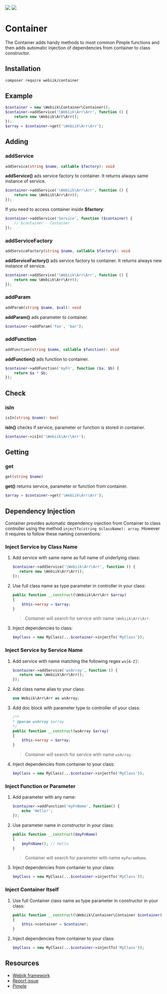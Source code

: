 <p align="left">
<img src="https://img.shields.io/packagist/l/webiik/webiik.svg"/>
<img src="https://img.shields.io/badge/dependencies-1-brightgreen.svg"/>
</p>

Container
=========
The Container adds handy methods to most common Pimple functions and then adds automatic injection of dependencies from container to class constructor.

Installation
------------
```bash
composer require webiik/container
```

Example
-------
```php
$container = new \Webiik\Container\Container();
$container->addService('\Webiik\Arr\Arr', function () {
    return new \Webiik\Arr\Arr();
});
$array = $container->get('\Webiik\Arr\Arr');
```

Adding
------
### addService
```php
addService(string $name, callable $factory): void
```
**addService()** ads service factory to container. It returns always same instance of service. 
```php
$container->addService('\Webiik\Arr\Arr', function () {
    return new \Webiik\Arr\Arr();
});
```
If you need to access container inside **$factory**:
```php
$container->addService('Service', function ($container) {
    // $container - Container    
});
```

### addServiceFactory
```php
addServiceFactory(string $name, callable $factory): void
```
**addServiceFactory()** ads service factory to container. It returns always new instance of service.
```php
$container->addService('\Webiik\Arr\Arr', function () {
    return new \Webiik\Arr\Arr();
});
```

### addParam
```php
addParam(string $name, $val): void
```
**addParam()** ads parameter to container.
```php
$container->addParam('foo', 'bar');
```

### addFunction
```php
addFunction(string $name, callable $function): void
```
**addFunction()** ads function to container.
```php
$container->addFunction('myFn', function ($a, $b) {
    return $a * $b;
});
```

Check
-----
### isIn 
```php
isIn(string $name): bool
```
**isIn()** checks if service, parameter or function is stored in container.
```php
$container->isIn('\Webiik\Arr\Arr');
```

Getting
-------
### get
```php
get(string $name)
```
**get()** returns service, parameter or function from container.
```php
$array = $container->get('\Webiik\Arr\Arr');
```

Dependency Injection
--------------------
Container provides automatic dependency injection from Container to class controller using the method `injectTo(string $className): array`. However it requires to follow these naming conventions:
 
### Inject Service by Class Name
1. Add service with same name as full name of underlying class:
   ```php
   $container->addService('\Webiik\Arr\Arr', function () {
      return new \Webiik\Arr\Arr();   
   });
   ```
2. Use full class name as type parameter in controller in your class:
   ```php   
   public function __construct(\Webiik\Arr\Arr $array)
   {
       $this->array = $array;
   }
   ```
   > Container will search for service with name `\Webiik\Arr\Arr`. 
3. Inject dependencies to class:
   ```php
   $myClass = new MyClass(...$container->injectTo('MyClass'));
   ```

### Inject Service by Service Name
1. Add service with name matching the following regex `ws[A-Z]`:
   ```php
   $container->addService('wsArray', function () {
      return new \Webiik\Arr\Arr();   
   });
   ```
2. Add class name alias to your class:
   ```php
   use Webiik\Arr\Arr as wsArray;
   ```
3. Add doc block with parameter type to controller of your class:   
   ```php
   /**
   * @param wsArray $array
   */   
   public function __construct(wsArray $array)
   {
       $this->array = $array;
   }
   ```
   > Container will search for service with name `wsArray`. 
4. Inject dependencies from container to your class:
   ```php
   $myClass = new MyClass(...$container->injectTo('MyClass'));

### Inject Function or Parameter
1. Add parameter with any name:
   ```php
   $container->addFunction('myFnName', function() {
       echo 'Hello!';
   });
   ```
2. Use parameter name in constructor in your class:
   ```php   
   public function __construct($myFnName)
   {
       $myFnName(); // Hello
   }
   ```
   > Container will search for parameter with name `myParamName`. 
3. Inject dependencies from container to your class:
   ```php
   $myClass = new MyClass(...$container->injectTo('MyClass'));
   ```
   
### Inject Container Itself
1. Use full Container class name as type parameter in constructor in your class:
   ```php   
   public function __construct(\Webiik\Container\Container $container)
   {
       $this->container = $container;
   }
   ``` 
2. Inject dependencies from container to your class:
   ```php
   $myClass = new MyClass(...$container->injectTo('MyClass'));
   ```

Resources
---------
* [Webiik framework][1]
* [Report issue][2]
* [Pimple][3]

[1]: https://github.com/webiik/webiik
[2]: https://github.com/webiik/components/issues
[3]: https://github.com/silexphp/Pimple  
